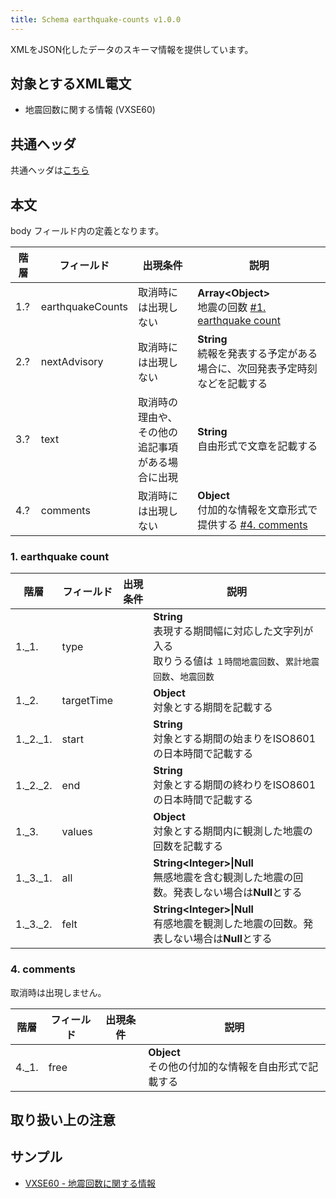```yaml
---
title: Schema earthquake-counts v1.0.0
---
```


XMLをJSON化したデータのスキーマ情報を提供しています。

## 対象とするXML電文

* 地震回数に関する情報 (VXSE60)

## 共通ヘッダ

共通ヘッダは[こちら](../#schema-head)

## 本文

body フィールド内の定義となります。

| 階層 | フィールド | 出現条件 | 説明 | 
| -- | -- | -- | -- | 
| 1.? | earthquakeCounts | 取消時には出現しない | **Array<Object\>**<br/> 地震の回数 [#1. earthquake count](#1-earthquake-count) |
| 2.? | nextAdvisory | 取消時には出現しない | **String**<br/> 続報を発表する予定がある場合に、次回発表予定時刻などを記載する |
| 3.? | text | 取消時の理由や、<br/>その他の追記事項がある場合に出現 | **String**<br/>自由形式で文章を記載する  |
| 4.? | comments | 取消時には出現しない | **Object**<br/>付加的な情報を文章形式で提供する [#4. comments](#4-comments) |


### 1. earthquake count

| 階層 | フィールド | 出現条件 | 説明 |
| -- | -- | -- | -- |
| 1._1. | type | | **String**<br/> 表現する期間幅に対応した文字列が入る <br/> 取りうる値は `１時間地震回数`、`累計地震回数`、`地震回数` |
| 1._2. | targetTime | | **Object**<br/> 対象とする期間を記載する |
| 1._2._1. | start | | **String**<br/> 対象とする期間の始まりをISO8601の日本時間で記載する |
| 1._2._2. | end | | **String**<br/> 対象とする期間の終わりをISO8601の日本時間で記載する |
| 1._3. | values |  | **Object**<br/> 対象とする期間内に観測した地震の回数を記載する |
| 1._3._1. | all |  | **String<Integer\>\|Null**<br/> 無感地震を含む観測した地震の回数。発表しない場合は**Null**とする |
| 1._3._2. | felt |  | **String<Integer\>\|Null**<br/> 有感地震を観測した地震の回数。発表しない場合は**Null**とする |


### 4. comments

取消時は出現しません。

| 階層 | フィールド | 出現条件 | 説明 |
| -- | -- | -- | -- |
| 4._1. | free |  | **Object**<br/>その他の付加的な情報を自由形式で記載する |

## 取り扱い上の注意


## サンプル

* [VXSE60 - 地震回数に関する情報](https://sample.dmdata.jp/conversion/json/schema/earthquake-counts/vxse60_rjtd_20080826120015.json)
